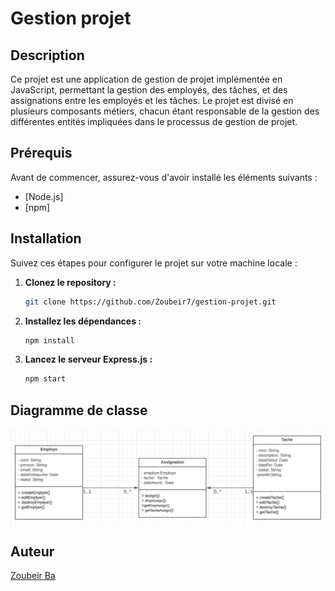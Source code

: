 # Gestion projet

## Description
Ce projet est une application de gestion de projet implémentée en JavaScript, permettant la gestion des employés, des tâches, et des assignations entre les employés et les tâches. Le projet est divisé en plusieurs composants métiers, chacun étant responsable de la gestion des différentes entités impliquées dans le processus de gestion de projet.

## Prérequis

Avant de commencer, assurez-vous d'avoir installé les éléments suivants :
 - [Node.js]
 - [npm]

## Installation

Suivez ces étapes pour configurer le projet sur votre machine locale :

1. **Clonez le repository :**

    ```bash
    git clone https://github.com/Zoubeir7/gestion-projet.git
    ```

2. **Installez les dépendances :**

    ```bash
    npm install
    ```

3. **Lancez le serveur Express.js :**

    ```bash
    npm start
    ```


## Diagramme de classe
![Diagramme de Classes](assets\D-class.png)



## Auteur

[Zoubeir Ba](https://github.com/Zoubeir7)
